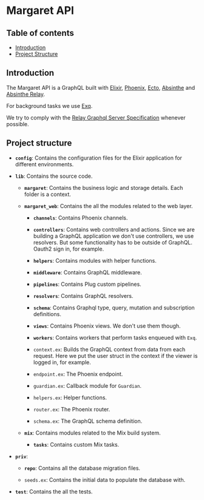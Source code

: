 # Margaret API

## Table of contents

* [Introduction](#introduction)
* [Project Structure](#project-structure)

## Introduction

The Margaret API is a GraphQL built with
[Elixir](https://elixir-lang.org/),
[Phoenix](https://hexdocs.pm/phoenix/overview.html),
[Ecto](https://hexdocs.pm/ecto/Ecto.html),
[Absinthe](https://hexdocs.pm/absinthe/overview.html)
and [Absinthe Relay](https://hexdocs.pm/absinthe_relay/Absinthe.Relay.html).

For background tasks we use [Exq](https://hexdocs.pm/exq/readme.html).

We try to comply with the
[Relay Graphql Server Specification](https://facebook.github.io/relay/docs/en/graphql-server-specification.html) whenever possible.

## Project structure

* **`config`**: Contains the configuration files for the Elixir application
  for different environments.

* **`lib`**: Contains the source code.

  * **`margaret`**: Contains the business logic and storage details.
    Each folder is a context.

  * **`margaret_web`**: Contains the all the modules related to the web layer.

    * **`channels`**: Contains Phoenix channels.

    * **`controllers`**: Contains web controllers and actions.
      Since we are building a GraphQL application we don't use controllers, we use resolvers.
      But some functionality has to be outside of GraphQL. Oauth2 sign in, for example.

    * **`helpers`**: Contains modules with helper functions.

    * **`middleware`**: Contains GraphQL middleware.

    * **`pipelines`**: Contains Plug custom pipelines.

    * **`resolvers`**: Contains GraphQL resolvers.

    * **`schema`**: Contains Graphql type, query, mutation and subscription definitions.

    * **`views`**: Contains Phoenix views. We don't use them though.

    * **`workers`**: Contains workers that perform tasks enqueued with `Exq`.

    * `context.ex`: Builds the GraphQL context from data from each request.
      Here we put the user struct in the context if the viewer is logged in, for example.

    * `endpoint.ex`: The Phoenix endpoint.

    * `guardian.ex`: Callback module for `Guardian`.

    * `helpers.ex`: Helper functions.

    * `router.ex`: The Phoenix router.

    * `schema.ex`: The GraphQL schema definition.

  * **`mix`**: Contains modules related to the Mix build system.

    * **`tasks`**: Contains custom Mix tasks.

* **`priv`**:

  * **`repo`**: Contains all the database migration files.

  * `seeds.ex`: Contains the initial data to populate the database with.

* **`test`**: Contains the all the tests.

